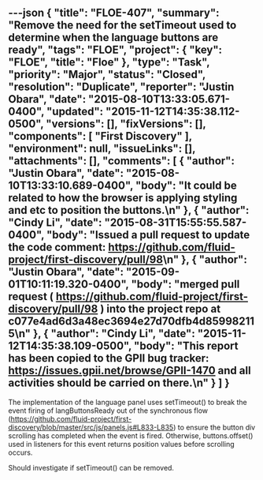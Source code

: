 ---json
{
  "title": "FLOE-407",
  "summary": "Remove the need for the setTimeout used to determine when the language buttons are ready",
  "tags": "FLOE",
  "project": {
    "key": "FLOE",
    "title": "Floe"
  },
  "type": "Task",
  "priority": "Major",
  "status": "Closed",
  "resolution": "Duplicate",
  "reporter": "Justin Obara",
  "date": "2015-08-10T13:33:05.671-0400",
  "updated": "2015-11-12T14:35:38.112-0500",
  "versions": [],
  "fixVersions": [],
  "components": [
    "First Discovery"
  ],
  "environment": null,
  "issueLinks": [],
  "attachments": [],
  "comments": [
    {
      "author": "Justin Obara",
      "date": "2015-08-10T13:33:10.689-0400",
      "body": "It could be related to how the browser is applying styling and etc to position the buttons.\n"
    },
    {
      "author": "Cindy Li",
      "date": "2015-08-31T15:55:55.587-0400",
      "body": "Issued a pull request to update the code comment: <https://github.com/fluid-project/first-discovery/pull/98>\n"
    },
    {
      "author": "Justin Obara",
      "date": "2015-09-01T10:11:19.320-0400",
      "body": "merged pull request ( <https://github.com/fluid-project/first-discovery/pull/98> ) into the project repo at c077e4ad6d3a48ec3694e27d70dfb4d859982115\n"
    },
    {
      "author": "Cindy Li",
      "date": "2015-11-12T14:35:38.109-0500",
      "body": "This report has been copied to the GPII bug tracker: <https://issues.gpii.net/browse/GPII-1470> and all activities should be carried on there.\n"
    }
  ]
}
---
The implementation of the language panel uses setTimeout() to break the event firing of langButtonsReady out of the synchronous flow (<https://github.com/fluid-project/first-discovery/blob/master/src/js/panels.js#L833-L835>) to ensure the button div scrolling has completed when the event is fired. Otherwise, buttons.offset() used in listeners for this event returns position values before scrolling occurs.

Should investigate if setTimeout() can be removed.

        